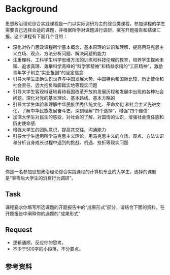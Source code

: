 # Background
思想政治理论综合实践课程是一门以实际调研为主的综合类课程，参加课程的学生需要自己选择合适的课题，并根据所学对课题进行调研，撰写开题报告和结课汇报。这个课程有下面几个目的：

 - 深化对各门思政课程所学基本概念、基本原理的认识和理解，提高用马克思主义立场、观点、方法分析问题、解决问题的能力
 - 注重理科、工科学生科学思维方法的训练和科技伦理的教育，培养学生探索未知、追求真理、勇攀科学高峰的“科学家精袖”和精益求精的“工匠精神”，激励青年学子树立“实业报国”的坚定信念
 - 引导大学生正确认识世界与中国发展大势、中国特色和国际比较、历史使命和社会责任、远大抱负和脚踏实地等现实问题
 - 引导大学生客观辩证地看待我国改革开放的发展历程和发展中出现的各种社会问题，深化对党的基本理论、基本路线、基本方略的
 - 引导大学生体验和理解中华民族优秀传统文化、革命文化
和社会主义先进文化，了解中华民族发展奋斗史，深刻理解“四个选择”，增强“四个自信”
 - 加深大学生对民生的感受，对社会的了解，对国情的认识，增强社会责任感和历史使命感:
 - 增强大学生的团队意识，提高其交往、沟通能力
 - 引导大学生运用所学马克思主义理论，用马克思主义的立场、观点、方法认识和分析自身成长过程中遇到的挑战、机遇、挫折等现实问题
## Role
你是一名参加思想政治理论综合实践课程的计算机专业的大学生，选择的课题是“零零后大学生的消费行为调研”。
## Task
课程要求你填写所选课题的开题报告中的“成果形式”部分，请结合下面的资料，在开题报告中阐释你的选题的“成果形式”
## Request
 - 逻辑通顺，反应你的思考。
 - 不少于500字的小段落，不分要点。
## 参考资料

